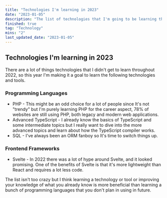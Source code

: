 ```yaml
---
title: "Technologies I'm learning in 2023"
date: "2023-01-05"
description: "The list of technologies that I'm going to be learning throughout this year."
finished: true
tag: "Technology"
mins: "2"
last_updated_date: "2023-01-05"
---
```


## Technologies I'm learning in 2023

There are a lot of things technologies that I didn't get to learn throughout 2022, so this year I'm making it a goal to learn the following technologies and tools.

### Programming Languages

- PHP - This might be an odd choice for a lot of people since It's not "trendy" but I'm purely learning PHP for the career aspect, 78% of websites are still using PHP, both legacy and modern web applications.
- Advanced TypeScript - I already know the basics of TypeScript and some intermediate topics but I really want to dive into the more advanced topics and learn about how the TypeScript compiler works.
- SQL - I've always been an ORM fanboy so It's time to switch things up.

### Frontend Frameworks

- Svelte - In 2022 there was a lot of hype around Svelte, and it looked promising. One of the benefits of Svelte is that it's more lightweight than React and requires a lot less code.

The list isn't too crazy but I think learning a technology or tool or improving your knowledge of what you already know is more beneficial than learning a bunch of programming languages that you don't plan in using in future.
